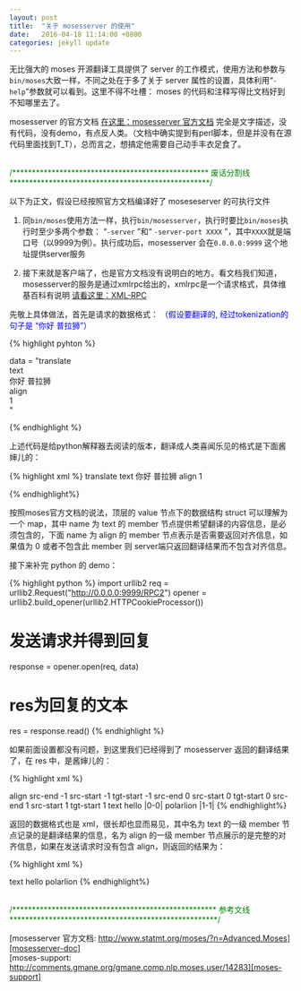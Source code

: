 ```yaml
---
layout: post
title:  "关于 mosesserver 的使用"
date:   2016-04-18 11:14:00 +0800
categories: jekyll update
---
```



无比强大的 moses 开源翻译工具提供了 server 的工作模式，使用方法和参数与 `bin/moses`大致一样，不同之处在于多了关于 server 属性的设置，具体利用“`-help`”参数就可以看到。这里不得不吐槽： moses 的代码和注释写得比文档好到不知哪里去了。

mosesserver 的官方文档 [在这里：mosesserver 官方文档][mosesserver-doc] 完全是文字描述，没有代码，没有demo，有点反人类。（文档中确实提到有perl脚本，但是并没有在源代码里面找到T_T），总而言之，想搞定他需要自己动手丰衣足食了。

<br /><font color="green">/************************************************** 废话分割线 ***************************************************/</font><br />

以下为正文，假设已经按照官方文档编译好了 moseseserver 的可执行文件

1. 同`bin/moses`使用方法一样，执行`bin/mosesserver`，执行时要比`bin/moses`执行时至少多两个参数：
   “`-server` ”和“ `-server-port XXXX` ”，其中`XXXX`就是端口号（以9999为例）。执行成功后，mosesserver 会在`0.0.0.0:9999` 这个地址提供server服务

2. 接下来就是客户端了，也是官方文档没有说明白的地方。看文档我们知道，mosesserver的服务是通过xmlrpc给出的，xmlrpc是一个请求格式，具体维基百科有说明 [请看这里：XML-RPC][XML-RPC]  

先敬上具体做法，首先是请求的数据格式：
<font color="blue">（假设要翻译的, 经过tokenization的句子是 “你好 普拉狮”）</font>


{% highlight pyhton %}

data = "<methodCall><methodName>translate</methodName>\
<params><param><value><struct><member><name>text</name>\
<value><string>你好 普拉狮</string></value></member>\
<member><name>align</name>\
<value><string>1</string></value></member>\
</struct></value></param></params></methodCall>"

{% endhighlight %}

上述代码是给python解释器去阅读的版本，翻译成人类喜闻乐见的格式是下面酱婶儿的：

{% highlight xml %}
<methodCall>
<methodName>translate</methodName>
<params><param>
  <value><struct>
    <member>
      <name>text</name>
      <value><string>你好 普拉狮</string></value>
    </member>
    <member>
      <name>align</name>
      <value><string>1</string></value>
    </member>
  </struct></value>
</param></params>
</methodCall>
{% endhighlight%}

按照moses官方文档的说法，顶层的 value 节点下的数据结构 struct 可以理解为一个 map，其中 name 为 text 的 member 节点提供希望翻译的内容信息，是必须包含的，下面 name 为 align 的 member 节点表示是否需要返回对齐信息，如果值为 0 或者不包含此 member 则 server端只返回翻译结果而不包含对齐信息。

接下来补完 python 的 demo：

{% highlight python %}
import urllib2
req = urllib2.Request("http://0.0.0.0:9999/RPC2")
opener = urllib2.build_opener(urllib2.HTTPCookieProcessor()) 
# 发送请求并得到回复
response = opener.open(req, data)  
# res为回复的文本
res = response.read()
{% endhighlight %}

如果前面设置都没有问题，到这里我们已经得到了 mosesserver 返回的翻译结果了，在 res 中，是酱婶儿的：

{% highlight xml %}
<?xml version="1.0" encoding="UTF-8"?>
<methodResponse>
<params><param><value>
<struct>
  <member>
    <name>align</name>
    <value><array><data>
    <value><struct>
      <member>
        <name>src-end</name>
        <value><i4>-1</i4></value></member>
      <member>
        <name>src-start</name>
        <value><i4>-1</i4></value></member>
      <member>
      	<name>tgt-start</name>
      	<value><i4>-1</i4></value></member>
    </struct></value>
    <value><struct>
      <member>
       <name>src-end</name>
       <value><i4>0</i4></value></member>
      <member>
      	<name>src-start</name>
      	<value><i4>0</i4></value></member>
      <member>
      	<name>tgt-start</name>
      	<value><i4>0</i4></value></member>
    </struct></value>
    <value><struct>
      <member>
        <name>src-end</name>
        <value><i4>1</i4></value></member>
      <member>
      	<name>src-start</name>
      	<value><i4>1</i4></value></member>
      <member>
      	<name>tgt-start</name>
      	<value><i4>1</i4></value></member>
    </struct></value>
    </data></array></value>
  </member>
  <member>
    <name>text</name>
    <value><string>hello |0-0| polarlion |1-1|</string></value>
  </member>
</struct>
</value></param></params>
</methodResponse>
{% endhighlight%}

返回的数据格式也是 xml，很长却也显而易见，其中名为 text 的一级 member 节点记录的是翻译结果的信息，名为 align 的一级 member 节点展示的是完整的对齐信息，如果在发送请求时没有包含 align，则返回的结果为：

{% highlight xml %}
<?xml version="1.0" encoding="UTF-8"?>
<methodResponse>
<params><param><value>
<struct>
  <member>
    <name>text</name>
    <value><string>hello polarlion</string></value>
  </member>
</struct>
</value></param></params>
</methodResponse>
{% endhighlight%}

<br /><font color="green">/****************************************************  参考文线  *****************************************************/</font><br />


[mosesserver 官方文档: http://www.statmt.org/moses/?n=Advanced.Moses][mosesserver-doc]
<br />
[moses-support: http://comments.gmane.org/gmane.comp.nlp.moses.user/14283][moses-support]


[mosesserver-doc]: http://www.statmt.org/moses/?n=Advanced.Moses
[XML-RPC]: https://zh.wikipedia.org/wiki/XML-RPC
[moses-support]: http://comments.gmane.org/gmane.comp.nlp.moses.user/14283
